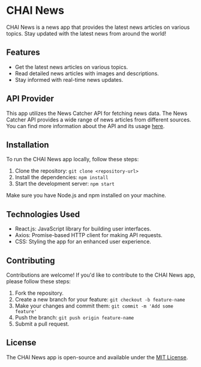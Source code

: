 # CHAI News

CHAI News is a news app that provides the latest news articles on various topics. Stay updated with the latest news from around the world!

## Features

- Get the latest news articles on various topics.
- Read detailed news articles with images and descriptions.
- Stay informed with real-time news updates.

## API Provider

This app utilizes the News Catcher API for fetching news data. The News Catcher API provides a wide range of news articles from different sources. You can find more information about the API and its usage [here](https://newscatcherapi.com/).

## Installation

To run the CHAI News app locally, follow these steps:

1. Clone the repository: `git clone <repository-url>`
2. Install the dependencies: `npm install`
3. Start the development server: `npm start`

Make sure you have Node.js and npm installed on your machine.

## Technologies Used

- React.js: JavaScript library for building user interfaces.
- Axios: Promise-based HTTP client for making API requests.
- CSS: Styling the app for an enhanced user experience.

## Contributing

Contributions are welcome! If you'd like to contribute to the CHAI News app, please follow these steps:

1. Fork the repository.
2. Create a new branch for your feature: `git checkout -b feature-name`
3. Make your changes and commit them: `git commit -m 'Add some feature'`
4. Push the branch: `git push origin feature-name`
5. Submit a pull request.

## License

The CHAI News app is open-source and available under the [MIT License](LICENSE).
